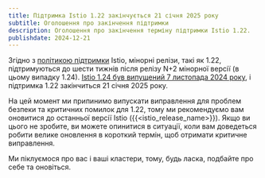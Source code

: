 ```yaml
---
title: Підтримка Istio 1.22 закінчується 21 січня 2025 року
subtitle: Оголошення про закінчення підтримки
description: Оголошення про закінчення терміну підтримки Istio 1.22.
publishdate: 2024-12-21
---
```


Згідно з [політикою підтримки](/docs/releases/supported-releases#support-policy) Istio, мінорні релізи, такі як 1.22, підтримуються до шести тижнів після релізу N+2 мінорної версії (в цьому випадку 1.24). [Istio 1.24 був випущений 7 листопада 2024 року](/news/releases/1.24.x/announcing-1.24/), і підтримка 1.22 закінчиться 21 січня 2025 року.

На цей момент ми припинимо випускати виправлення для проблем безпеки та критичних помилок для 1.22, тому ми рекомендуємо вам оновитися до останньої версії Istio ({{<istio_release_name>}}). Якщо ви цього не зробите, ви можете опинитися в ситуації, коли вам доведеться робити велике оновлення в короткий термін, щоб отримати критичне виправлення.

Ми піклуємося про вас і ваші кластери, тому, будь ласка, подбайте про себе та оновіться.
